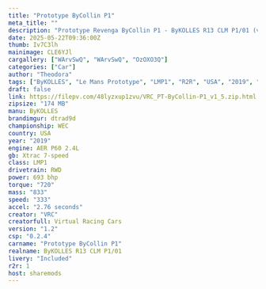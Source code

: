 ```yaml
---
title: "Prototype ByCollin P1"
meta_title: ""
description: "Prototype Revenga ByCollin P1 - ByKOLLES R13 CLM P1/01 (vrc_pt_2019_bycollin) by VRC"
date: 2025-05-22T09:36:00Z
thumb: Iv7C3lh
mainimage: CLE6YJl
cargallery: ["WArvSwQ", "WArvSwQ", "OzOXO3Q"]
categories: ["Car"]
author: "Theodora"
tags: ["ByKOLLES", "Le Mans Prototype", "LMP1", "R2R", "USA", "2019", "VRC"]
draft: false
link: https://filepv.com/48lyzxup1zvu/VRC_PT-ByCollin-P1_v1_5.zip.html
zipsize: "174 MB"
manu: ByKOLLES
brandimgur: dtrad9d
championship: WEC
country: USA
year: "2019"
engine: AER P60 2.4L
gb: Xtrac 7-speed
class: LMP1
drivetrain: RWD
power: 693 bhp 
torque: "720"
mass: "833"
speed: "333"
accel: "2.76 seconds"
creator: "VRC"
creatorfull: Virtual Racing Cars
version: "1.2"
csp: "0.2.4"
carname: "Prototype ByCollin P1"
realname: ByKOLLES R13 CLM P1/01
livery: "Included"
r2r: 1
host: sharemods
---
```

